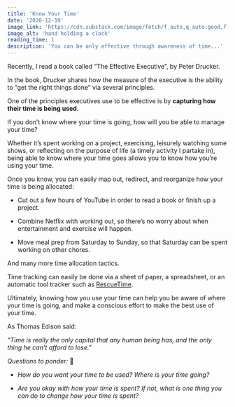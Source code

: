 ```yaml
---
title: 'Know Your Time'
date: '2020-12-19'
image_link: 'https://cdn.substack.com/image/fetch/f_auto,q_auto:good,fl_progressive:steep/https%3A%2F%2Fbucketeer-e05bbc84-baa3-437e-9518-adb32be77984.s3.amazonaws.com%2Fpublic%2Fimages%2F657d76ca-ad3b-465d-b502-bea6b543e3fe_6144x4069.jpeg'
image_alt: 'hand holding a clock'
reading_time: 1
description: 'You can be only effective through awareness of time...'
---
```

Recently, I read a book called “The Effective Executive”, by Peter Drucker.

In the book, Drucker shares how the measure of the executive is the ability to “get the right things done” via several principles.

One of the principles executives use to be effective is by **capturing how their time is being used.**

If you don’t know where your time is going, how will you be able to manage your time?

Whether it’s spent working on a project, exercising, leisurely watching some shows, or reflecting on the purpose of life (a timely activity I partake in), being able to know where your time goes allows you to know how you’re using your time.

Once you know, you can easily map out, redirect, and reorganize how your time is being allocated:

- Cut out a few hours of YouTube in order to read a book or finish up a project.

- Combine Netflix with working out, so there’s no worry about when entertainment and exercise will happen.

- Move meal prep from Saturday to Sunday, so that Saturday can be spent working on other chores.

And many more time allocation tactics.

Time tracking can easily be done via a sheet of paper, a spreadsheet, or an automatic tool tracker such as [RescueTime](https://www.rescuetime.com/rp/ericjmlee).

Ultimately, knowing how you use your time can help you be aware of where your time is going, and make a conscious effort to make the best use of your time.

As Thomas Edison said:

_"Time is really the only capital that any human being has, and the only thing he can’t afford to lose."_

_Questions to ponder:_ 🤔

- _How do you want your time to be used? Where is your time going?_

- _Are you okay with how your time is spent? If not, what is one thing you can do to change how your time is spent?_
